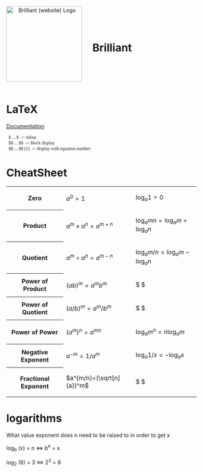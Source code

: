 <head><link href="math.css" rel="stylesheet" type="text/css"></head>
<style>
   ol>li{
      color: limeGreen !important;
   }
   code, pre {
      font-family: Cascadia Code;
   }
   header {
      display: flex;
      align-items: center;
   }
   #brilliant{
      margin-left:1em;
      display: inline;
   }
   #logo {
      filter: 
   }
   td .katex {
      color: black;
   }
</style>
<header>
<a title="brilliant.org, Public domain, via Wikimedia Commons" href="https://commons.wikimedia.org/wiki/File:Brilliant_(website)_Logo.svg"><img id="logo" width="200" alt="Brilliant (website) Logo" src="https://upload.wikimedia.org/wikipedia/commons/thumb/9/9e/Brilliant_%28website%29_Logo.svg/512px-Brilliant_%28website%29_Logo.svg.png"></a>
<h1 class="Cream" id="brilliant">Brilliant</h1>
</header>

# LaTeX
[Documentation](https://en.wikibooks.org/wiki/LaTeX/Mathematics)

      $ ... $  -> inline
      $$ ... $$  -> block display
      $$ ... $$ (1)  -> display with equation number

# CheatSheet

<table class="table is-striped is-hoverable is-narrow">
<tr>
   <th>Zero</th>
   <td>

$a^0=1$
   </td>
   <td>

$\log_a{1} = 0$
   </td>
</tr>
<tr>
   <th>Product</th>
   <td>

$a^m\times a^n=a^{m+n}$
   </td>
   <td>

$\log_a{mn} = \log_a{m} + \log_a{n}$
   </td>
</tr>
<tr>
   <th>Quotient</th>
   <td>

$a^m\div a^n=a^{m-n}$
   </td>
   <td>

$\log_a{m/n} = \log_a{m} - \log_a{n}$
   </td>
</tr>
<tr>
   <th>Power of Product</th>
   <td>

$(ab)^m = a^mb^m$
   </td>
   <td>

$ $
   </td>
</tr>
<tr>
   <th>Power of Quotient</th>
   <td>

$(a/b)^m = a^m/b^m$
   </td>
   <td>

$ $
   </td>
</tr>
<tr>
   <th>Power of Power</th>
   <td>

$(a^m)^n = a^{mn}$
   </td>
   <td>

$\log_am^n = n\log_am$
   </td>
</tr>
<tr>
   <th>Negative Exponent</th>
   <td>
   
$a^{-m}= 1/a^m$  
   </td>
      <td>

$\log_a1/x=-\log_ax$
   </td>
</tr>
<tr>
   <th>Fractional Exponent</th>
   <td>

$a^{m/n}=(\sqrt[n]{a})^m$
   </td>
      <td>

$ $
   </td>
</tr>


</table>

# logarithms

<p class="text-gray-200 font-bold text-xl font-mono space-x-1">What value exponent does <span class="text-purple-600">n</span> need to be raised to in order to get <span class="text-red-500">x</span></p>

<p class="text-gray-500 font-bold text-xl font-mono space-x-1">log<sub class="text-green-500">b</sub> (<span class="text-red-500">x</span>) = <span class="text-purple-600">n</span> <=> <span class="text-green-500">b</span><sup class="text-purple-600">n</sup> = <span class="text-red-500">x</span></p>

<p class="text-gray-500 font-bold text-xl font-mono space-x-1"> <i></i> log<sub class="text-green-500">2</sub> (<span class="text-red-500">8</span>) = <span class="text-purple-600">3</span> <=> <span class="text-green-500">2</span><sup class="text-purple-600">3</sup> = <span class="text-red-500">8</span></p>